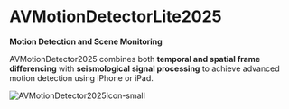 # AVMotionDetectorLite2025

**Motion Detection and Scene Monitoring**

AVMotionDetector2025 combines both **temporal and spatial frame differencing** with **seismological signal processing** to achieve advanced motion detection using iPhone or iPad.

![AVMotionDetector2025Icon-small](https://github.com/user-attachments/assets/9286dfda-bf43-43a3-aa11-f29c1f5bf9bc)
